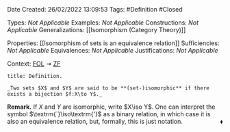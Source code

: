 <br />
<br />

Date Created: 26/02/2022 13:09:53
Tags: #Definition #Closed 

Types: _Not Applicable_
Examples: _Not Applicable_
Constructions: _Not Applicable_
Generalizations: [[Isomorphism (Category Theory)]]

Properties: [[Isomorphism of sets is an equivalence relation]]
Sufficiencies: _Not Applicable_
Equivalences: _Not Applicable_
Justifications: _Not Applicable_

Context: [$\textrm{FOL}$](obsidian://open?file=First%20Order%20Logic)$\,\,\rightsquigarrow\,\,$[$\textrm{ZF}$](obsidian://open?file=Zermelo-Fraenkel%20Set%20Theory)

``` ad-Definition
title: Definition.

_Two sets $X$ and $Y$ are said to be **(set-)isomorphic** if there exists a bijection $f:X\to Y$._

```

**Remark.** If $X$ and $Y$ are isomorphic, write $X\iso Y$. One can interpret the symbol $\textrm{`}\iso\textrm{'}$ as a binary relation, in which case it is also an equivalence relation, but, formally, this is just notation.<span style="float:right;">$\blacklozenge$</span>
